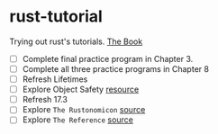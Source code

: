 # rust-tutorial

Trying out rust's tutorials. [The Book](https://doc.rust-lang.org/book/)

- [ ] Complete final practice program in Chapter 3.
- [ ] Complete all three practice programs in Chapter 8
- [ ] Refresh Lifetimes
- [ ] Explore Object Safety [resource](https://github.com/rust-lang/rfcs/blob/master/text/0255-object-safety.md)
- [ ] Refresh 17.3
- [ ] Explore `The Rustonomicon` [source](https://doc.rust-lang.org/nomicon/index.html)
- [ ] Explore `The Reference` [source](https://doc.rust-lang.org/reference/index.html)